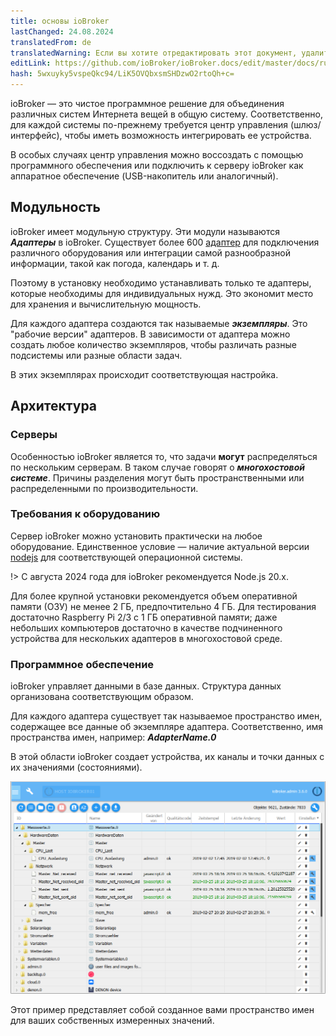 ```yaml
---
title: основы ioBroker
lastChanged: 24.08.2024
translatedFrom: de
translatedWarning: Если вы хотите отредактировать этот документ, удалите поле «translationFrom», в противном случае этот документ будет снова автоматически переведен
editLink: https://github.com/ioBroker/ioBroker.docs/edit/master/docs/ru/basics/README.md
hash: 5wxuyky5vspeQkc94/LiK5OVQbxsmSHDzwO2rtoQh+c=
---
```

ioBroker — это чистое программное решение для объединения различных систем Интернета вещей в общую систему.
Соответственно, для каждой системы по-прежнему требуется центр управления (шлюз/интерфейс), чтобы иметь возможность интегрировать ее устройства.

В особых случаях центр управления можно воссоздать с помощью программного обеспечения или подключить к серверу ioBroker как аппаратное обеспечение (USB-накопитель или аналогичный).

## Модульность
ioBroker имеет модульную структуру. Эти модули называются ***Адаптеры*** в ioBroker.
Существует более 600 [адаптер](http://download.iobroker.net/list.html) для подключения различного оборудования или интеграции самой разнообразной информации, такой как погода, календарь и т. д.

Поэтому в установку необходимо устанавливать только те адаптеры, которые необходимы для индивидуальных нужд.
Это экономит место для хранения и вычислительную мощность.

Для каждого адаптера создаются так называемые ***экземпляры***.
Это "рабочие версии" адаптеров.
В зависимости от адаптера можно создать любое количество экземпляров, чтобы различать разные подсистемы или разные области задач.

В этих экземплярах происходит соответствующая настройка.

## Архитектура
### Серверы
Особенностью ioBroker является то, что задачи **могут** распределяться по нескольким серверам.
В таком случае говорят о ***многохостовой системе***.
Причины разделения могут быть пространственными или распределенными по производительности.

### Требования к оборудованию
Сервер ioBroker можно установить практически на любое оборудование.
Единственное условие — наличие актуальной версии [nodejs](https://nodejs.org/en/download/) для соответствующей операционной системы.

!> С августа 2024 года для ioBroker рекомендуется Node.js 20.x.

Для более крупной установки рекомендуется объем оперативной памяти (ОЗУ) не менее 2 ГБ, предпочтительно 4 ГБ. Для тестирования достаточно Raspberry Pi 2/3 с 1 ГБ оперативной памяти; даже небольших компьютеров достаточно в качестве подчиненного устройства для нескольких адаптеров в многохостовой среде.

### Программное обеспечение
ioBroker управляет данными в базе данных. Структура данных организована соответствующим образом.

Для каждого адаптера существует так называемое пространство имен, содержащее все данные об экземпляре адаптера.
Соответственно, имя пространства имен, например: ***AdapterName.0***

В этой области ioBroker создает устройства, их каналы и точки данных с их значениями (состояниями).

![Структура объекта](../../de/admin/media/ADMIN_Objekte_status_tree.png)

Этот пример представляет собой созданное вами пространство имен для ваших собственных измеренных значений.

[Adapter]: http://download.iobroker.net/list.html

[nodejs]: https://nodejs.org